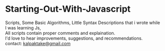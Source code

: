 # Starting-Out-With-Javascript
Scripts, Some Basic Algorithms, Little Syntax Descriptions that i wrote while I was learning Js,</br>
All scripts contain proper comments and explaination.</br>
I'd love to hear improvements, suggestions, and recommendations.</br>
contact: kalpaktake@gmail.com
